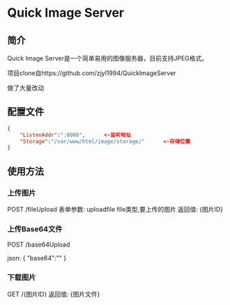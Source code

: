 # Quick Image Server

## 简介
Quick Image Server是一个简单易用的图像服务器，目前支持JPEG格式。


项目clone自https://github.com/zjyl1994/QuickImageServer

做了大量改动

## 配置文件

```JSON
{
	"ListenAddr":":8086",      <-监听地址
	"Storage":"/var/www/html/image/storage/"      <-存储位置
}
```

## 使用方法
### 上传图片
POST /fileUpload
表单参数:
uploadfile file类型,要上传的图片
返回值:
{图片ID}

### 上传Base64文件

POST /base64Upload

json:
{
"base64":""
}


### 下载图片
GET /{图片ID}
返回值:
{图片文件}


